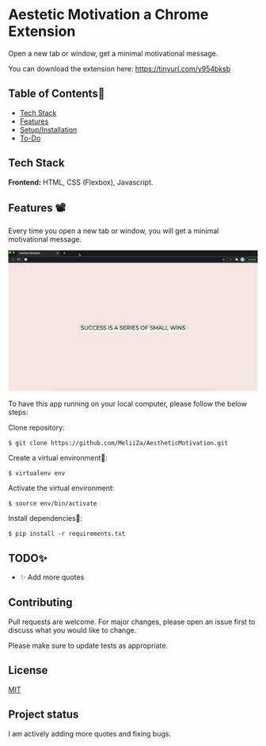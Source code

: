 # Aestetic Motivation a Chrome Extension

Open a new tab or window, get a minimal motivational message.

You can download the extension here:
https://tinyurl.com/y954bksb

## Table of Contents🍔

- [Tech Stack](#tech-stack)
- [Features](#features)
- [Setup/Installation](#installation)
- [To-Do](#future)

## <a name="tech-stack"></a>Tech Stack

**Frontend:** HTML, CSS (Flexbox), Javascript.

## <a name="features"></a>Features 📽

Every time you open a new tab or window, you will get a minimal motivational message.

![newtab](/newtab.gif)

To have this app running on your local computer, please follow the below steps:

Clone repository:

```
$ git clone https://github.com/MeliiZa/AestheticMotivation.git
```

Create a virtual environment🔮:

```
$ virtualenv env
```

Activate the virtual environment:

```
$ source env/bin/activate
```

Install dependencies🔗:

```
$ pip install -r requirements.txt
```

## <a name="future"></a>TODO✨

- ✨ Add more quotes

## Contributing

Pull requests are welcome. For major changes, please open an issue first to discuss what you would like to change.

Please make sure to update tests as appropriate.

## License

[MIT](https://choosealicense.com/licenses/mit/)

## Project status

I am actively adding more quotes and fixing bugs.
